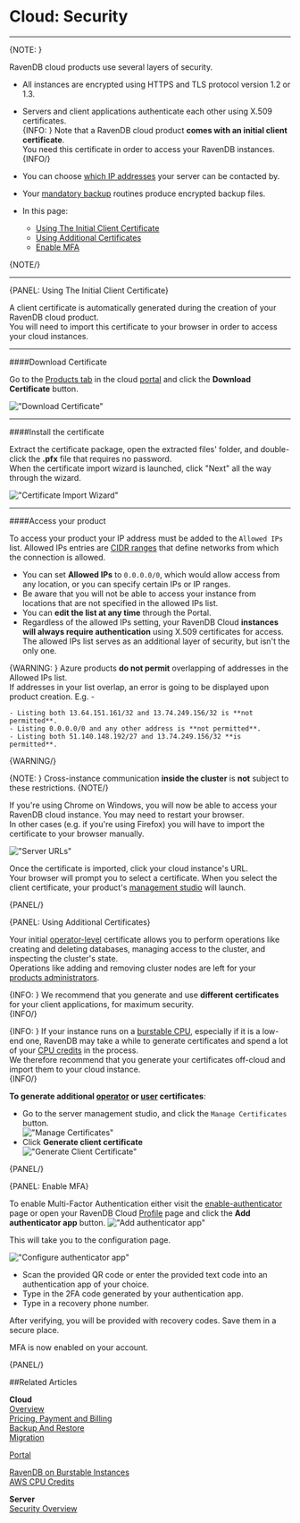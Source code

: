 # Cloud: Security
---

{NOTE: }

RavenDB cloud products use several layers of security.  

* All instances are encrypted using HTTPS and TLS protocol version 1.2 or 1.3.  

* Servers and client applications authenticate each other using X.509 certificates.  
  {INFO: }
  Note that a RavenDB cloud product **comes with an initial client certificate**.  
  You need this certificate in order to access your RavenDB instances.  
  {INFO/}

* You can choose [which IP addresses](../cloud/portal/cloud-portal-products-tab#manage-product-the-security-tab) your server can be contacted by.  

* Your [mandatory backup](../cloud/cloud-backup-and-restore#the-mandatory-backup-routine) routines produce encrypted backup files.  

* In this page:  
    * [Using The Initial Client Certificate](cloud-security#using-the-initial-client-certificate)  
    * [Using Additional Certificates](cloud-security#using-additional-certificates)  
    * [Enable MFA](../cloud/cloud-security#enable-mfa)

{NOTE/}

---

{PANEL: Using The Initial Client Certificate}

A client certificate is automatically generated during the creation of your RavenDB cloud product.  
You will need to import this certificate to your browser in order to access your cloud instances.  

---

####Download Certificate  

Go to the [Products tab](../cloud/portal/cloud-portal-products-tab) in the cloud [portal](../cloud/portal/cloud-portal) 
and click the **Download Certificate** button.  

!["Download Certificate"](images\security-001-download-certificate.png "Download Certificate")  

---

####Install the certificate  

Extract the certificate package, open the extracted files' folder, and double-click the **.pfx** file that requires no password.  
When the certificate import wizard is launched, click "Next" all the way through the wizard.  

!["Certificate Import Wizard"](images\security-002-wizard.png "Certificate Import Wizard")  

---

####Access your product  

To access your product your IP address must be added to the `Allowed IPs` list.
Allowed IPs entries are [CIDR ranges](https://en.wikipedia.org/wiki/Classless_Inter-Domain_Routing#CIDR_notation) 
that define networks from which the connection is allowed.

- You can set **Allowed IPs** to `0.0.0.0/0`, which would allow access from any location, or you can specify certain IPs
  or IP ranges.
- Be aware that you will not be able to access your instance from locations that are not specified in the allowed IPs
  list.
- You can **edit the list at any time** through the Portal.
- Regardless of the allowed IPs setting, your RavenDB Cloud **instances will always require authentication** using X.509
  certificates for access. The allowed IPs list serves as an additional layer of security, but isn't the only one.

{WARNING: }
Azure products **do not permit** overlapping of addresses in the Allowed IPs list.  
If addresses in your list overlap, an error is going to be displayed upon product creation. E.g. -

    - Listing both 13.64.151.161/32 and 13.74.249.156/32 is **not permitted**.
    - Listing 0.0.0.0/0 and any other address is **not permitted**.
    - Listing both 51.140.148.192/27 and 13.74.249.156/32 **is permitted**.  

{WARNING/}

{NOTE: }
Cross-instance communication **inside the cluster** is **not** subject to these restrictions.
{NOTE/}

If you're using Chrome on Windows, you will now be able to access your RavenDB cloud instance. You may need to restart your browser.  
In other cases (e.g. if you're using Firefox) you will have to import the certificate to your browser manually.  

!["Server URLs"](images\migration-001-urls.png "Server URLs")  
  
Once the certificate is imported, click your cloud instance's URL.  
Your browser will prompt you to select a certificate. When you select the client certificate, your product's 
[management studio](../studio/overview) will launch.  

{PANEL/}

{PANEL: Using Additional Certificates}

Your initial [operator-level](../server/security/authorization/security-clearance-and-permissions#operator) 
certificate allows you to perform operations like creating and deleting databases, managing access to the cluster, and inspecting the cluster's state.  
Operations like adding and removing cluster nodes are left for your [products administrators](../cloud/cloud-overview#ravendb-on-the-cloud-overview).  

{INFO: }
We recommend that you generate and use **different certificates** for your client applications, for maximum security.  
{INFO/}

{INFO: }
If your instance runs on a [burstable CPU](../cloud/cloud-overview#burstable-vs.-reserved-clusters), especially if it is a low-end one, 
RavenDB may take a while to generate certificates and spend a lot of your [CPU credits](../cloud/cloud-overview#budget-credits-and-throttling) in the 
process.  
We therefore recommend that you generate your certificates off-cloud and import them to your cloud instance.  
{INFO/}

**To generate additional [operator](../server/security/authorization/security-clearance-and-permissions#operator) 
  or [user](../server/security/authorization/security-clearance-and-permissions#user) certificates**:  
 
* Go to the server management studio, and click the `Manage Certificates` button.  
  !["Manage Certificates"](images\migration-002-manage-certificates.png "Manage Certificates")  
* Click **Generate client certificate**  
  !["Generate Client Certificate"](images\security-003-generate-client-certificate.png "Generate Client Certificate")  

{PANEL/}

{PANEL: Enable MFA}

To enable Multi-Factor Authentication either visit the [enable-authenticator](https://cloud.ravendb.net/portal/profile/enable-authenticator) page
or open your RavenDB Cloud [Profile](https://cloud.ravendb.net/portal/profile) page and click the **Add authenticator app** button.
!["Add authenticator app"](images\mfa-001-add-authenticator.png "Add authenticator app")

This will take you to the configuration page.

!["Configure authenticator app"](images\mfa-002-configuration.png "Configure authenticator app")

- Scan the provided QR code or enter the provided text code into an authentication app of your choice.
- Type in the 2FA code generated by your authentication app.
- Type in a recovery phone number.

After verifying, you will be provided with recovery codes. Save them in a secure place.

MFA is now enabled on your account.

{PANEL/}

##Related Articles

**Cloud**  
[Overview](../cloud/cloud-overview)  
[Pricing, Payment and Billing](../cloud/cloud-pricing-payment-billing)  
[Backup And Restore](../cloud/cloud-backup-and-restore)  
[Migration](../cloud/cloud-migration)  

  
[Portal](../cloud/portal/cloud-portal)  
  
[RavenDB on Burstable Instances](https://ayende.com/blog/187681-B/running-ravendb-on-burstable-cloud-instances)  
[AWS CPU Credits](https://docs.aws.amazon.com/AWSEC2/latest/UserGuide/burstable-credits-baseline-concepts.html)  

**Server**  
[Security Overview](../server/security/overview)  
